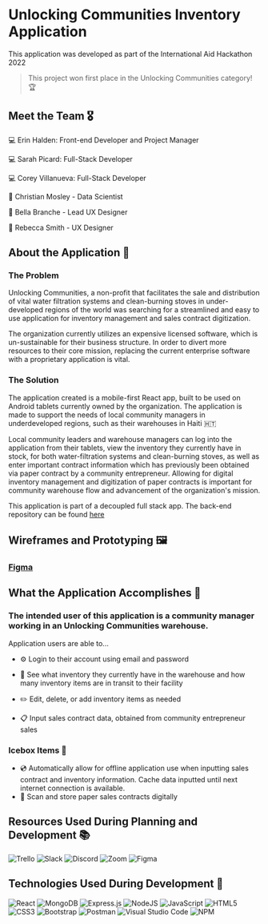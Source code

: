# Unlocking Communities Inventory Application 
This application was developed as part of the International Aid Hackathon 2022

> This project won first place in the Unlocking Communities category! 🏆

## Meet the Team 🎖
💻  Erin Halden: Front-end Developer and Project Manager

💻  Sarah Picard: Full-Stack Developer

💻  Corey Villanueva: Full-Stack Developer

💾  Christian Mosley - Data Scientist

🎨  Bella Branche - Lead UX Designer

🎨  Rebecca Smith - UX Designer 

## About the Application 🤔

### The Problem 
Unlocking Communities, a non-profit that facilitates the sale and distribution of vital water filtration systems and clean-burning stoves in under-developed regions of the world was searching for a streamlined and easy to use application for inventory management and sales contract digitization. 

The organization currently utilizes an expensive licensed software, which is un-sustainable for their business structure. In order to divert more resources to their core mission, replacing the current enterprise software with a proprietary application is vital. 

### The Solution 
The application created is a mobile-first React app, built to be used on Android tablets currently owned by the organization. The application is made to support the needs of local community managers in underdeveloped regions, such as their warehouses in Haiti 🇭🇹 

Local community leaders and warehouse managers can log into the application from their tablets, view the inventory they currently have in stock, for both water-filtration systems and clean-burning stoves, as well as enter important contract information which has previously been obtained via paper contract by a community entrepreneur. Allowing for digital inventory management and digitization of paper contracts is important for community warehouse flow and advancement of the organization's mission. 

This application is part of a decoupled full stack app. The back-end repository can be found [here](https://github.com/sarahpicard/unlocking-communities-back-end)

## Wireframes and Prototyping 🖼
### [Figma](https://www.figma.com/file/TcQKwAcDOBVqmGn9T9D7LX/Unlocking-Communities-Mobile?node-id=511%3A5622)

## What the Application Accomplishes 🧗
### The intended user of this application is a community manager working in an Unlocking Communities warehouse. 


Application users are able to... 

- ⚙️  Login to their account using email and password

- 🤩  See what inventory they currently have in the warehouse and how many inventory items are in transit to their facility 

- ✏️ Edit, delete, or add inventory items as needed 

- 📋  Input sales contract data, obtained from community entrepreneur sales 


### Icebox Items 🧊
- 💿 Automatically allow for offline application use when inputting sales contract and inventory information. Cache data inputted until next internet connection is available. 
- 📸  Scan and store paper sales contracts digitally 


## Resources Used During Planning and Development 📚
![Trello](https://img.shields.io/badge/Trello-%23026AA7.svg?style=for-the-badge&logo=Trello&logoColor=white)
![Slack](https://img.shields.io/badge/Slack-4A154B?style=for-the-badge&logo=slack&logoColor=white)
![Discord](https://img.shields.io/badge/%3CServer%3E-%237289DA.svg?style=for-the-badge&logo=discord&logoColor=white)
![Zoom](https://img.shields.io/badge/Zoom-2D8CFF?style=for-the-badge&logo=zoom&logoColor=white)
![Figma](https://img.shields.io/badge/figma-%23F24E1E.svg?style=for-the-badge&logo=figma&logoColor=white)

## Technologies Used During Development 🧱
![React](https://img.shields.io/badge/react-%2320232a.svg?style=for-the-badge&logo=react&logoColor=%2361DAFB)
![MongoDB](https://img.shields.io/badge/MongoDB-%234ea94b.svg?style=for-the-badge&logo=mongodb&logoColor=white)
![Express.js](https://img.shields.io/badge/express.js-%23404d59.svg?style=for-the-badge&logo=express&logoColor=%2361DAFB)
![NodeJS](https://img.shields.io/badge/node.js-6DA55F?style=for-the-badge&logo=node.js&logoColor=white)
![JavaScript](https://img.shields.io/badge/javascript-%23323330.svg?style=for-the-badge&logo=javascript&logoColor=%23F7DF1E)
![HTML5](https://img.shields.io/badge/html5-%23E34F26.svg?style=for-the-badge&logo=html5&logoColor=white)
![CSS3](https://img.shields.io/badge/css3-%231572B6.svg?style=for-the-badge&logo=css3&logoColor=white)
![Bootstrap](https://img.shields.io/badge/bootstrap-%23563D7C.svg?style=for-the-badge&logo=bootstrap&logoColor=white)
![Postman](https://img.shields.io/badge/Postman-FF6C37?style=for-the-badge&logo=postman&logoColor=white)
![Visual Studio Code](https://img.shields.io/badge/Visual%20Studio%20Code-0078d7.svg?style=for-the-badge&logo=visual-studio-code&logoColor=white)
![NPM](https://img.shields.io/badge/NPM-%23000000.svg?style=for-the-badge&logo=npm&logoColor=white)

